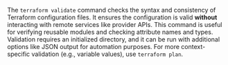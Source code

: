 The `terraform validate` command checks the syntax and consistency of Terraform configuration files. It ensures the configuration is valid **without** interacting with remote services like provider APIs. This command is useful for verifying reusable modules and checking attribute names and types. Validation requires an initialized directory, and it can be run with additional options like JSON output for automation purposes. For more context-specific validation (e.g., variable values), use `terraform plan`.